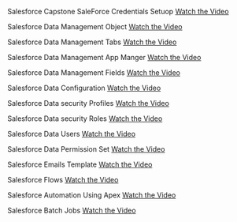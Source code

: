 Salesforce Capstone
SaleForce Credentials Setuop
[Watch the Video](https://drive.google.com/file/d/1B70V2LhlauGY5idwevvuFHtwlax-BJfu/view?usp=drive_link)

Salesforce Data Management Object
[Watch the Video](https://drive.google.com/file/d/1TuyonBpzuAUh81XeRQzWu-7Tvf2C3Ber/view?usp=drive_link)

Salesforce Data Management Tabs
[Watch the Video](https://drive.google.com/file/d/1oMYAgBGS6UxQOqoX_ZmS9xn1b79jsHal/view?usp=drive_link)

Salesforce Data Management App Manger
[Watch the Video](https://drive.google.com/file/d/1GwePfilgpTSZIrIkpVeLzVfqft1LbdPE/view?usp=drive_link)

Salesforce Data Management Fields
[Watch the Video](https://drive.google.com/file/d/1jA_IpaoBNVZmUNybXDCvOE5Kf_fl1TIR/view?usp=drive_link)

Salesforce Data Configuration
[Watch the Video](https://drive.google.com/file/d/1OtELRwVVnW1iAzHhkvtk7_OT_Ts3nwo4/view?usp=drive_link)

Salesforce Data security Profiles
[Watch the Video](https://drive.google.com/file/d/131NIY8qVBPkw7Us4yI0GlDz4UsW3EGqq/view?usp=drive_link)

Salesforce Data security Roles
[Watch the Video](https://drive.google.com/file/d/1cS05b3SFS8QBTdqxwq9TQJF8AdSWd_NN/view?usp=sharing)

Salesforce Data Users
[Watch the Video](https://drive.google.com/file/d/12WLwZCxl1wA6cIIycThq-ARoonpXl-rQ/view?usp=drive_link)

Salesforce Data Permission Set
[Watch the Video](https://drive.google.com/file/d/1XmO_JDRmVLsOQ9V0T6P4G2zk1haZ-1zf/view?usp=sharing)

Salesforce Emails Template
[Watch the Video](https://drive.google.com/file/d/1XkcL5FNuKysBv63bxQnALVz3csY7yj-o/view?usp=drive_link)

Salesforce Flows
[Watch the Video](https://drive.google.com/file/d/1EaCo_fJ4QXeN0wrFv9JIO9GW1eCuD1mE/view?usp=drive_link)

Salesforce Automation Using Apex
[Watch the Video](https://drive.google.com/file/d/1xp_nwA6iKITdco5KF1b9iraTWd__thLi/view?usp=drive_link)

Salesforce Batch Jobs
[Watch the Video](https://drive.google.com/file/d/1cBRZ7dpfix169k0iJD-E2Mjaifc9cDuz/view?usp=drive_link)
